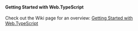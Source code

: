 ﻿#### Getting Started with Web.TypeScript

Check out the Wiki page for an overview: [Getting Started with Web.TypeScript](https://github.com/MicrosoftEdge/IEPortal/wiki/Web-TypeScript-Overview)